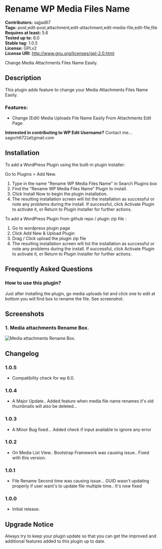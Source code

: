 # Rename WP Media Files Name

**Contributors:** sajjad67 \
**Tags:** post,edit-post,attachment,edit-attachment,edit-media-file,edit-file,file \
**Requires at least:** 5.6 \
**Tested up to:** 6.0 \
**Stable tag:** 1.0.5 \
**License:** GPLv2 \
**License URI:** http://www.gnu.org/licenses/gpl-2.0.html

Change Media Attachments Files Name Easily.

## Description

This plugin adds feature to change your Media Attachments Files Name Easily.

### Features:

- Change (Edit) Media Uploads File Name Easily From Attachments Edit Page

**Interested in contributing to WP Edit Username?**
Contact me... sagorh672(at)gmail.com

## Installation

To add a WordPress Plugin using the built-in plugin installer:

Go to Plugins > Add New.

1. Type in the name "Rename WP Media Files Name" in Search Plugins box
2. Find the "Rename WP Media Files Name" Plugin to install.
3. Click Install Now to begin the plugin installation.
4. The resulting installation screen will list the installation as successful or note any problems during the install.
If successful, click Activate Plugin to activate it, or Return to Plugin Installer for further actions.

To add a WordPress Plugin from github repo / plugin zip file :
1. Go to wordpress plugin page
2. Click Add New & Upload Plugin
3. Drag / Click upload the plugin zip file
4. The resulting installation screen will list the installation as successful or note any problems during the install.
If successful, click Activate Plugin to activate it, or Return to Plugin Installer for further actions.

## Frequently Asked Questions

### How to use this plugin?

Just after installing the plugin, go media uploads list and click one to edit at bottom you will find box to rename the file. See screenshot.

## Screenshots

### 1. Media attachments Rename Box.

![Media attachments Rename Box.](https://ps.w.org/wp-media-files-name-rename/assets/screenshot-1.png)


## Changelog

### 1.0.5

- Compatibility check for wp 6.0.
### 1.0.4

- A Major Update.. Added feature when media file name renames it's old thumbnails will also be deleted...
### 1.0.3

- A Minor Bug fixed... Added check if input available to ignore any error
### 1.0.2

- On Media List View.. Bootstrap Framework was causing issue.. Fixed with this version.
### 1.0.1

- File Rename Second time was causing issue... GUID wasn't updating properly if user want's to update file multiple time.. It's now fixed
### 1.0.0

- Initial release.

## Upgrade Notice

Always try to keep your plugin update so that you can get the improved and additional features added to this plugin up to date.
